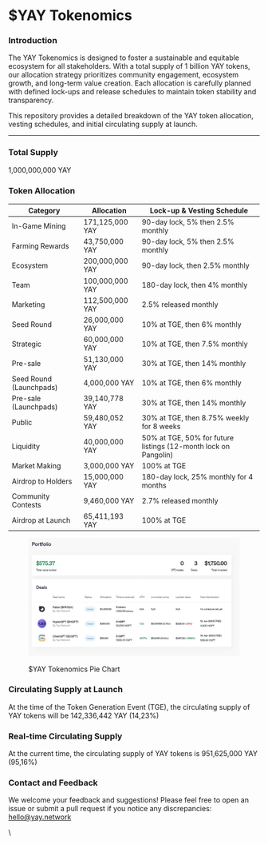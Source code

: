 # $YAY Tokenomics

### Introduction

The YAY Tokenomics is designed to foster a sustainable and equitable ecosystem for all stakeholders. With a total supply of 1 billion YAY tokens, our allocation strategy prioritizes community engagement, ecosystem growth, and long-term value creation. Each allocation is carefully planned with defined lock-ups and release schedules to maintain token stability and transparency.

This repository provides a detailed breakdown of the YAY token allocation, vesting schedules, and initial circulating supply at launch.

***

### Total Supply

1,000,000,000 YAY

### Token Allocation

| Category                | Allocation      | Lock-up & Vesting Schedule                                      |
| ----------------------- | --------------- | --------------------------------------------------------------- |
| In-Game Mining          | 171,125,000 YAY | 90-day lock, 5% then 2.5% monthly                               |
| Farming Rewards         | 43,750,000 YAY  | 90-day lock, 5% then 2.5% monthly                               |
| Ecosystem               | 200,000,000 YAY | 90-day lock, then 2.5% monthly                                  |
| Team                    | 100,000,000 YAY | 180-day lock, then 4% monthly                                   |
| Marketing               | 112,500,000 YAY | 2.5% released monthly                                           |
| Seed Round              | 26,000,000 YAY  | 10% at TGE, then 6% monthly                                     |
| Strategic               | 60,000,000 YAY  | 10% at TGE, then 7.5% monthly                                   |
| Pre-sale                | 51,130,000 YAY  | 30% at TGE, then 14% monthly                                    |
| Seed Round (Launchpads) | 4,000,000 YAY   | 10% at TGE, then 6% monthly                                     |
| Pre-sale (Launchpads)   | 39,140,778 YAY  | 30% at TGE, then 14% monthly                                    |
| Public                  | 59,480,052 YAY  | 30% at TGE, then 8.75% weekly for 8 weeks                       |
| Liquidity               | 40,000,000 YAY  | 50% at TGE, 50% for future listings (12-month lock on Pangolin) |
| Market Making           | 3,000,000 YAY   | 100% at TGE                                                     |
| Airdrop to Holders      | 15,000,000 YAY  | 180-day lock, 25% monthly for 4 months                          |
| Community Contests      | 9,460,000 YAY   | 2.7% released monthly                                           |
| Airdrop at Launch       | 65,411,193 YAY  | 100% at TGE                                                     |

<figure><img src=".gitbook/assets/image.png" alt=""><figcaption><p>$YAY Tokenomics Pie Chart</p></figcaption></figure>

### Circulating Supply at Launch

At the time of the Token Generation Event (TGE), the circulating supply of YAY tokens will be 142,336,442 YAY (14,23%)

### Real-time Circulating Supply

At the current time, the circulating supply of YAY tokens is 951,625,000 YAY (95,16%)

### Contact and Feedback

We welcome your feedback and suggestions! Please feel free to open an issue or submit a pull request if you notice any discrepancies: hello@yay.network

\
